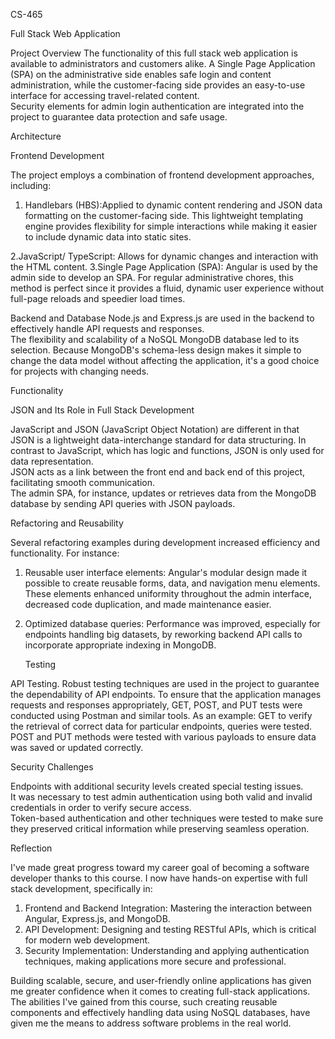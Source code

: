  CS-465

Full Stack Web Application

Project Overview
The functionality of this full stack web application is available to administrators and customers alike. 
A Single Page Application (SPA) on the administrative side enables safe login and content administration,
while the customer-facing side provides an easy-to-use interface for accessing travel-related content.  
Security elements for admin login authentication are integrated into the project to guarantee data protection and safe usage.

Architecture

Frontend Development

The project employs a combination of frontend development approaches, including:
1. Handlebars (HBS):Applied to dynamic content rendering and JSON data formatting on the customer-facing side.
   This lightweight templating engine provides flexibility for simple interactions while making it easier to include dynamic data into static sites.

2.JavaScript/ TypeScript: Allows for dynamic changes and interaction with the HTML content. 
3.Single Page Application (SPA): Angular is used by the admin side to develop an SPA.  For regular administrative chores, 
  this method is perfect since it provides a fluid, dynamic user experience without full-page reloads and speedier load times.

 Backend and Database
 Node.js and Express.js are used in the backend to effectively handle API requests and responses.  
 The flexibility and scalability of a NoSQL MongoDB database led to its selection. Because MongoDB's schema-less design
 makes it simple to change the data model without affecting the application, it's a good choice for projects with changing needs.

 Functionality

 JSON and Its Role in Full Stack Development

 JavaScript and JSON (JavaScript Object Notation) are different in that JSON is a lightweight data-interchange standard for data structuring.
 In contrast to JavaScript, which has logic and functions, JSON is only used for data representation.  
 JSON acts as a link between the front end and back end of this project, facilitating smooth communication.  
 The admin SPA, for instance, updates or retrieves data from the MongoDB database by sending API queries with JSON payloads.

 Refactoring and Reusability

 Several refactoring examples during development increased efficiency and functionality. For instance:
   1) Reusable user interface elements: Angular's modular design made it possible to create reusable forms, data, and navigation menu elements.
      These elements enhanced uniformity throughout the admin interface, decreased code duplication, and made maintenance easier.
      
  2) Optimized database queries: Performance was improved, especially for endpoints handling big datasets,
     by reworking backend API calls to incorporate appropriate indexing in MongoDB.

     Testing

API Testing.
Robust testing techniques are used in the project to guarantee the dependability of API endpoints. 
To ensure that the application manages requests and responses appropriately, GET, POST, and PUT tests were conducted using Postman and similar tools. 
As an example:
GET to verify the retrieval of correct data for particular endpoints, queries were tested.
POST and PUT methods were tested with various payloads to ensure data was saved or updated correctly.

Security Challenges

Endpoints with additional security levels created special testing issues.  
It was necessary to test admin authentication using both valid and invalid credentials in order to verify secure access.  
Token-based authentication and other techniques were tested to make sure they preserved critical information while preserving seamless operation.

Reflection

I've made great progress toward my career goal of becoming a software developer thanks to this course.  I now have hands-on expertise with full stack development, specifically in:
  1) Frontend and Backend Integration: Mastering the interaction between Angular, Express.js, and MongoDB.
  2) API Development: Designing and testing RESTful APIs, which is critical for modern web development.
  3) Security Implementation: Understanding and applying authentication techniques, making applications more secure and professional.
     
Building scalable, secure, and user-friendly online applications has given me greater confidence when it comes to creating full-stack applications. 
The abilities I've gained from this course, such creating reusable components and effectively handling data using NoSQL databases,
have given me the means to address software problems in the real world.
